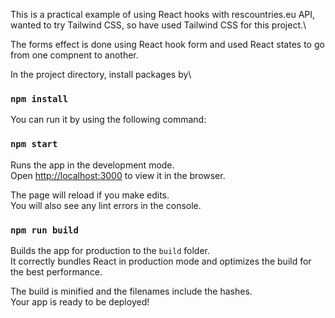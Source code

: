 This is a practical example of using React hooks with rescountries.eu API, wanted to try Tailwind CSS, so have used Tailwind CSS for this project.\

The forms effect is done using React hook form and used React states to go from one compnent to another.

In the project directory, install packages by\

### `npm install`

You can run it by using the following command:

### `npm start`

Runs the app in the development mode.\
Open [http://localhost:3000](http://localhost:3000) to view it in the browser.

The page will reload if you make edits.\
You will also see any lint errors in the console.

### `npm run build`

Builds the app for production to the `build` folder.\
It correctly bundles React in production mode and optimizes the build for the best performance.

The build is minified and the filenames include the hashes.\
Your app is ready to be deployed!
